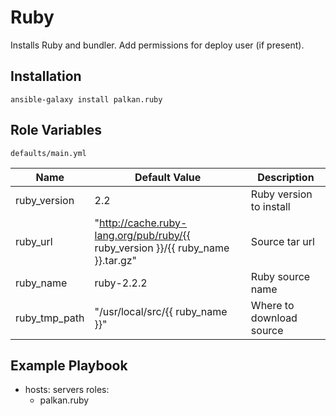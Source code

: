 Ruby
========

Installs Ruby and bundler.
Add permissions for deploy user (if present).

Installation
--------------

`ansible-galaxy install palkan.ruby`

Role Variables
--------------

`defaults/main.yml`

| Name                        | Default Value |  Description    |
|-----------------------------|---------------|-----------------|
| ruby_version              | 2.2        | Ruby version to install |
| ruby_url                  | "http://cache.ruby-lang.org/pub/ruby/{{ ruby_version }}/{{ ruby_name }}.tar.gz" | Source tar url | 
| ruby_name                 | ruby-2.2.2 | Ruby source name |
| ruby_tmp_path             | "/usr/local/src/{{ ruby_name }}" | Where to download source | 


Example Playbook
-------------------------

  - hosts: servers
    roles:
       - palkan.ruby
